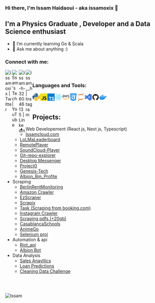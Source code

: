 ### Hi there, I'm Issam Haidaoui - aka issamoxix 👋

## I'm a Physics Graduate , Developer and a Data Science enthusiast 
- 🌱 I’m currently learning Go & Scala
- 💬 Ask me about anything :) 

### Connect with me:

[<img align="left" alt="issamoxix | Twitter" width="22px" src="https://cdn.jsdelivr.net/npm/simple-icons@v3/icons/twitter.svg" />][twitter]
[<img align="left" alt="Ssam's Tech | YouTube" width="22px" src="https://cdn.jsdelivr.net/npm/simple-icons@v3/icons/youtube.svg" />][youtube]
[<img align="left" alt="issam-h-326046135 | LinkedIn" width="22px" src="https://cdn.jsdelivr.net/npm/simple-icons@v3/icons/linkedin.svg" />][linkedin]
[<img align="left" alt="issam__h | Instagram" width="22px" src="https://cdn.jsdelivr.net/npm/simple-icons@v3/icons/instagram.svg" />][instagram]


</br>

### Languages and Tools:

<img align="left" alt="Python" width="24px" src="https://github.com/issamoxix/issamoxix/blob/master/icons/python.png" />
<img align="left" alt="Javascript" width="24px" src="https://github.com/issamoxix/issamoxix/blob/master/icons/javascript.png" />
<img align="left" alt="TypeScript" width="24px" src="https://github.com/issamoxix/issamoxix/blob/master/icons/typescript.png" />
<img align="left" alt="React" width="24px" src="https://github.com/issamoxix/issamoxix/blob/master/icons/react.png" />
<img align="left" alt="Aws" width="24px" src="https://github.com/issamoxix/issamoxix/blob/master/icons/aws.png" />
<img align="left" alt="Css" width="24px" src="https://github.com/issamoxix/issamoxix/blob/master/icons/css.png" />
<img align="left" alt="Jupyter" width="24px" src="https://github.com/issamoxix/issamoxix/blob/master/icons/jupyter.png" />
<img align="left" alt="VsCode" width="24px" src="https://github.com/issamoxix/issamoxix/blob/master/icons/vscode.png" />
<img align="left" alt="Github" width="24px" src="https://github.com/issamoxix/issamoxix/blob/master/icons/github.png" />
<img align="left" alt="Docker" width="24px" src="https://github.com/issamoxix/issamoxix/blob/master/icons/docker.png" />


</br>
</br>

## Projects:
<ul>
  <li>Web Developement (React js, Next js, Typescript)
  <ul>
  <li><a href="https://www.issamcloud.com/">Issamcloud.com</a></li>
  <li><a href="https://github.com/issamoxix/LoLMaLeaderboard">LoLMaLeaderboard</a></li>
  <li><a href="https://github.com/issamoxix/RemotePlayer">RemotePlayer</a></li>
  <li><a href="https://github.com/issamoxix/SoundCloud-Player">SoundCloud-Player</a></li>
  <li><a href="https://github.com/issamoxix/git-repo-explorer">Git-repo-explorer</a></li>
  <li><a href="https://github.com/issamoxix/Desktop-Messanger">Desktop Messenger</a></li>
  <li><a href="https://github.com/issamoxix/Project0">Project0</a></li>
  <li><a href="https://github.com/issamoxix/Genesis-Tech">Genesis-Tech</a></li>
  <li><a href="https://github.com/issamoxix/albion_profite_checker">Albion_Bm_Profite</a></li>
  </ul>
  </li>
  <li>Scraping 
  <ul>
    <li><a href="https://github.com/issamoxix/BerlinRentMonitoring">BerlinRentMonitoring</a></li>
    <li><a href="https://github.com/issamoxix/AmazonCrawler">Amazon Crawler</a> </li>
    <li><a href="https://github.com/issamoxix/EzScraper">EzScraper</a></li>
    <li> <a href="https://github.com/issamoxix/Scrapix">Scrapix</a> </li>
    <li> <a href="https://github.com/issamoxix/task1">Task (Scraping from booking.com)</a> </li>
    <li> <a href="https://github.com/issamoxix/insta_follower_tracker">Instagram Crawler</a> </li>
    <li> <a href="https://github.com/issamoxix/tdr">Scraping pdfs (+20gb)</a> </li>
    <li><a href="https://github.com/issamoxix/EcolePriveCasablanca">CasablancaSchools</a> </li>
    <li><a href="https://github.com/issamoxix/AnimeGo">AnimeGo</a></li>
    <li><a href="https://github.com/issamoxix/selenium">Selenium proj</a></li>
    </ul>
  </li> 
  <li>Automation & api
  <ul>
  <li><a href="https://github.com/issamoxix/riot_api">Riot_api</a></li>
  <li><a href="https://github.com/issamoxix/albion-auto-searh">Albion Bot</a></li>
  </ul>
  </li>
  <li>Data Analysis
  <ul>
  <li><a href="https://github.com/issamoxix/SalesAnalysis">Sales Anayltics</a></li>
   <li><a href="https://github.com/issamoxix/Loan-Prediction-Analysis">Loan Predictions</a></li>
    <li><a href="https://github.com/issamoxix/cleaning_Data_ex">Cleaning Data Challenge</a></li>
  </ul>
  </li>
 </ul>

</br>
</br>

<!--
**issamoxix/issamoxix** is a ✨ _special_ ✨ repository because its `README.md` (this file) appears on your GitHub profile.

Here are some ideas to get you started:

- 🔭 I’m currently working on ...
- 🌱 I’m currently learning ...
- 👯 I’m looking to collaborate on ...
- 🤔 I’m looking for help with ...
- 💬 Ask me about ...
- 📫 How to reach me: ...
- 😄 Pronouns: ...
- ⚡ Fun fact: ...
-->
[twitter]: https://twitter.com/issamoxix
[youtube]: https://www.youtube.com/channel/UCuPmS__BowwnDTFkham4_bQ
[instagram]: https://www.instagram.com/issam__h/
[linkedin]: https://www.linkedin.com/in/issam-h-326046135/
![Issam](https://github-readme-stats.vercel.app/api?username=issamoxix&show_icons=true)

